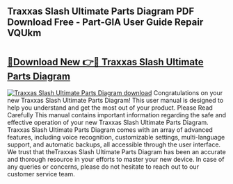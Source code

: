 ## Traxxas Slash Ultimate Parts Diagram PDF Download Free - Part-GlA User Guide Repair VQUkm

# <h2><a href="http://dfj3r1e.blite.top/?on=Traxxas+Slash+Ultimate+Parts+Diagram">🔗Download New 👉🔴 Traxxas Slash Ultimate Parts Diagram</a></h2>

[![Traxxas Slash Ultimate Parts Diagram download](https://i.imgur.com/lujVjoI.png)](http://dfj3r1e.blite.top/?on=Traxxas+Slash+Ultimate+Parts+Diagram)
Congratulations on your new Traxxas Slash Ultimate Parts Diagram! This user manual is designed to help you understand and get the most out of your product. Please Read Carefully This manual contains important information regarding the safe and effective operation of your new Traxxas Slash Ultimate Parts Diagram. Traxxas Slash Ultimate Parts Diagram comes with an array of advanced features, including voice recognition, customizable settings, multi-language support, and automatic backups, all accessible through the user interface. We trust that theTraxxas Slash Ultimate Parts Diagram has been an accurate and thorough resource in your efforts to master your new device. In case of any queries or concerns, please do not hesitate to reach out to our customer service team.
